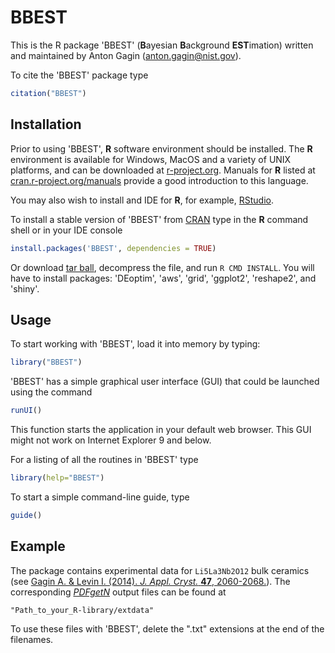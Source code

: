 # BBEST

This is the R package 'BBEST' (**B**ayesian **B**ackground **EST**imation) written and maintained by Anton Gagin (anton.gagin@nist.gov).

To cite the 'BBEST' package type 

```r
citation("BBEST")
```

## Installation

Prior to using 'BBEST', **R** software environment should be installed. The **R** environment is available for Windows, MacOS and a variety of UNIX platforms, and can be downloaded at [r-project.org](http://www.r-project.org/). Manuals for **R** listed at [cran.r-project.org/manuals](http://cran.r-project.org/manuals.html) provide a good introduction to this language.

You may also wish to install and IDE for **R**, for example, [RStudio](http://www.rstudio.com/). 

To install a stable version of 'BBEST' from [CRAN](http://cran.r-project.org/package=BBEST) type in the **R** command shell or in your IDE console 

```r
install.packages('BBEST', dependencies = TRUE)
```

Or download [tar ball](http://cran.r-project.org/src/contrib/BBEST_0.1-0.tar.gz), decompress the file, and run `R CMD INSTALL`. You will have to install packages: 'DEoptim', 'aws', 'grid', 'ggplot2', 'reshape2', and 'shiny'.

## Usage

To start working with 'BBEST', load it into memory by typing:

```r
library("BBEST")
```


'BBEST' has a simple graphical user interface (GUI) that could be launched using the command

```r
runUI()
```

This function starts the application in your default web browser. This GUI might not work on Internet Explorer 9 and below.

For a listing of all the routines in 'BBEST' type

```r
library(help="BBEST")
```

To start a simple command-line guide, type

```r
guide()
```

## Example

The package contains experimental data for `Li5La3Nb2O12` bulk ceramics (see [Gagin A. & Levin I. (2014). *J. Appl. Cryst.* **47**, 2060-2068.](http://journals.iucr.org/j/issues/2014/06/00/po5021/)). The corresponding [*PDFgetN*](http://pdfgetn.sourceforge.net/) output files can be found at

`"Path_to_your_R-library/extdata"`

To use these files with 'BBEST', delete the ".txt" extensions at the end of the filenames.